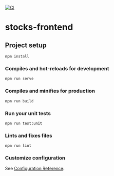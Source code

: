 [![CI](https://github.com/marlenebuelt/stocks-frontend/actions/workflows/ci.yml/badge.svg)](https://github.com/marlenebuelt/stocks-frontend/actions/workflows/ci.yml)

# stocks-frontend

## Project setup
```
npm install
```

### Compiles and hot-reloads for development
```
npm run serve
```

### Compiles and minifies for production
```
npm run build
```

### Run your unit tests
```
npm run test:unit
```

### Lints and fixes files
```
npm run lint
```

### Customize configuration
See [Configuration Reference](https://cli.vuejs.org/config/).
